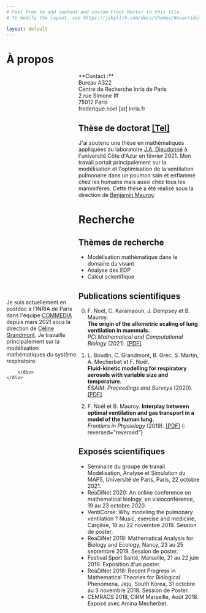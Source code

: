 ```yaml
---
# Feel free to add content and custom Front Matter to this file.
# To modify the layout, see https://jekyllrb.com/docs/themes/#overriding-theme-defaults

layout: default
---
```


# À propos

<div style="width: 100%; display: table;">
    <div style="display: table-row;">
        <div style="display: table-cell; vertical-align: middle;"> 
          Je suis actuellement en postdoc à l'INRIA de Paris dans l'équipe <a href="https://team.inria.fr/commedia/">COMMEDIA</a> depuis mars 2021 sous la direction de <a href="https://team.inria.fr/commedia/grandmont/">Céline Grandmont</a>. Je travaille principalement sur la modélisation mathématiques du système respiratoire.
          <br>
          
        </div>
    </div>
</div>
**Contact :**<br>
Bureau A322<br />
 Centre de Recherche Inria de Paris <br />
            2 rue Simone Iff <br />
            75012 Paris <br />
            frederique.noel [at] inria.fr

## Thèse de doctorat [[Tel]](https://tel.archives-ouvertes.fr/tel-03156080/)
J'ai soutenu une thèse en mathématiques appliquées au laboratoire <a href="https://math.unice.fr">J.A. Dieudonné</a>  à l'université Côte d'Azur en février 2021. Mon travail portait principalement sur la modélisation et l'optimisation de la ventilation pulmonaire dans un poumon sain et enflammé chez les humains mais aussi chez tous les mammifères. Cette thèse a été réalisé sous la direction de <a href="http://benjamin.mauroy.free.fr/wordpress/">Benjamin Mauroy</a>.

# Recherche

## Thèmes de recherche

- Modélisation mathématique dans le domaine du vivant 
- Analyse des EDP 
- Calcul scientifique 

## Publications scientifiques


0. F. Noël, C. Karamaoun, J. Dempsey et B. Mauroy.  
**The origin of the allometric scaling of lung ventilation in mammals.**  
*PCI Mathematical and Computational Biology* (2021). [[PDF]](https://arxiv.org/abs/2005.12362) 

0. L. Boudin, C. Grandmont, B. Grec, S. Martin, A. Mecherbet et F. Noël.  
**Fluid-kinetic modelling for respiratory aerosols with variable size and temperature.**  
*ESAIM: Proceedings and Surveys* (2020). [[PDF]](https://www.esaim-proc.org/articles/proc/abs/2020/01/proc206707/proc206707.html) 
 
0. F. Noël et B. Mauroy.
**Interplay between optimal ventilation and gas transport in a model of the human lung.**  
*Frontiers in Physiology* (2019). [[PDF]](https://www.frontiersin.org/articles/10.3389/fphys.2019.00488/full)
{: reversed="reversed"}

## Exposés scientifiques

- Séminaire du groupe de travail Modélisation, Analyse et Simulation du MAP5, Université de Paris, Paris, 22 octobre 2021.
- ReaDiNet 2020: An online conference on mathematical biology, en visioconférence, 19 au 23 octobre 2020.
- VentiCorse: Why modeling the pulmonary ventilation ? Music, exercise and medicine, Cargèse, 18 au 22 novembre 2019. Session de poster.
- ReaDiNet 2019: Mathematical Analysis for Biology and Ecology, Nancy, 23 au 25 septembre 2019. Session de poster.
- Festival Sport Santé, Marseille, 21 au 22 juin 2019. Exposition d'un poster. 
- ReaDiNet 2018: Recent Progress in Mathematical Theories for Biological Phenomena, Jeju, South Korea, 31 octobre au 3 novembre 2018. Session de Poster.
- CEMRACS 2018, CIRM Marseille, Août 2018. Exposé avec Amina Mecherbet.
